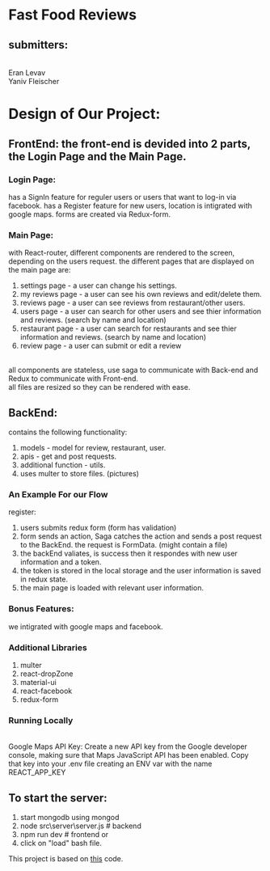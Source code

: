 # Fast Food Reviews

## submitters:
<br> Eran Levav
<br> Yaniv Fleischer


# Design of Our Project:
## FrontEnd: the front-end is devided into 2 parts, the Login Page and the Main Page.
### Login Page:
has a SignIn feature for reguler users or users that want to log-in via facebook.
has a Register feature for new users, location is intigrated with google maps.
forms are created via Redux-form.

### Main Page:
with React-router, different components are rendered to the screen, depending on the users request.
the different pages that are displayed on the main page are:
1. settings page - a user can change his settings.
2. my reviews page - a user can see his own reviews and edit/delete them.
3. reviews page - a user can see reviews from restaurant/other users.
4. users page - a user can search for other users and see thier information and reviews. (search by name and location)
5. restaurant page - a user can search for restaurants and see thier information and reviews. (search by name and location)
6. review page - a user can submit or edit a review

<br>
all components are stateless, use saga to communicate with Back-end and Redux to communicate with Front-end. 
<br> 
all files are resized so they can be rendered with ease.

## BackEnd: 
contains the following functionality:
1. models - model for review, restaurant, user.
2. apis - get and post requests.
3. additional function - utils.
4. uses multer to store files. (pictures)


### An Example For our Flow
register: <br>
1. users submits redux form (form has validation)
2. form sends an action, Saga catches the action and sends a post request to the BackEnd. the request is FormData. (might contain a file)
3. the backEnd valiates, is success then it respondes with new user information and a token.
4. the token is stored in the local storage and the user information is saved in redux state.
5. the main page is loaded with relevant user information.


### Bonus Features:
we intigrated with google maps and facebook.

### Additional Libraries
1. multer
2. react-dropZone
3. material-ui
4. react-facebook
5. redux-form

### Running Locally
<br> Google Maps API Key: 
Create a new API key from the Google developer console, making sure that Maps JavaScript API has been enabled. Copy that key into your .env file creating an ENV var with the name REACT_APP_KEY

## To start the server:
1. start mongodb using mongod
2. node src\server\server.js # backend
3. npm run dev # frontend
or
1. click on "load" bash file.

 
This project is based on [this](https://github.com/wix-incubator/flickr-gallery-exam) code.